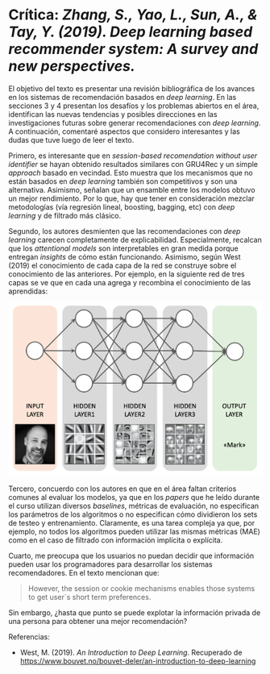 # Crítica: *Zhang, S., Yao, L., Sun, A., & Tay, Y. (2019). Deep learning based recommender system: A survey and new perspectives.*

El objetivo del texto es presentar una revisión bibliográfica de los avances en los sistemas de recomendación basados en *deep learning*. En las secciones 3 y 4 presentan los desafíos y los problemas abiertos en el área, identifican las nuevas tendencias y posibles direcciones en las investigaciones futuras sobre generar recomendaciones con *deep learning*. A continuación, comentaré aspectos que considero interesantes y las dudas que tuve luego de leer el texto.

Primero, es interesante que en *session-based recomendation without user identifier* se hayan obtenido resultados similares con GRU4Rec y un simple *approach* basado en vecindad. Esto muestra que los mecanismos que no están basados en *deep learning* también son competitivos y son una alternativa. Asimismo, señalan que un ensamble entre los modelos obtuvo un mejor rendimiento. Por lo que, hay que tener en consideración mezclar metodologías (vía regresión lineal, boosting, bagging, etc) con *deep learning* y de filtrado más clásico. 

Segundo, los autores desmienten que las recomendaciones con *deep learning* carecen completamente de explicabilidad. Especialmente, recalcan que los *attentional models* son interpretables en gran medida porque entregan *insights* de cómo están funcionando. Asimismo, según West (2019) el conocimiento de cada capa de la red se construye sobre el conocimiento de las anteriores. Por ejemplo, en la siguiente red de tres capas se ve que en cada una agrega y recombina el conocimiento de las aprendidas:

![](image-10-1.png)

Tercero, concuerdo con los autores en que en el área faltan criterios comunes al evaluar los modelos, ya que en los *papers* que he leído durante el curso utilizan diversos *baselines*, métricas de evaluación, no especifican los parámetros de los algoritmos o no especifican cómo dividieron los sets de testeo y entrenamiento. Claramente, es una tarea compleja ya que, por ejemplo, no todos los algoritmos pueden utilizar las mismas métricas (MAE) como en el caso de filtrado con información implícita o explícita.

Cuarto, me preocupa que los usuarios no puedan decidir que información pueden usar los programadores para desarrollar los sistemas recomendadores. En el texto mencionan que:

> However, the session or cookie mechanisms enables those systems to get user`s short term preferences.

Sin embargo, ¿hasta que punto se puede explotar la información privada de una persona para obtener una mejor recomendación? 

Referencias:

* West, M. (2019). *An Introduction to Deep Learning*. Recuperado de 
https://www.bouvet.no/bouvet-deler/an-introduction-to-deep-learning
